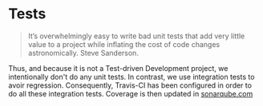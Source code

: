 Tests
=====

> It’s overwhelmingly easy to write bad unit tests that add very little value to a project while inflating the cost of code changes astronomically.
Steve Sanderson.

Thus, and because it is not a Test-driven Development project, we intentionally don't do any unit tests.
In contrast, we use integration tests to avoir regression.
Consequently, Travis-CI has been configured in order to do all these integration tests.
Coverage is then updated in [sonarqube.com](https://sonarqube.com/component_measures/metric/coverage/list?id=armadito%3Aglpi%3ADEV%3ADEV)

